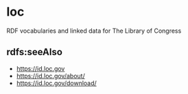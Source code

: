 # loc
RDF vocabularies and linked data for The Library of Congress

## rdfs:seeAlso
* https://id.loc.gov
* https://id.loc.gov/about/
* https://id.loc.gov/download/
